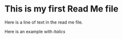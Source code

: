 # This is my first Read Me file

Here is a line of text in the read me file.

Here is an example with *italics*
